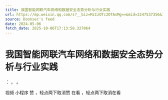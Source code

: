 ```yaml
---
title: 我国智能网联汽车网络和数据安全态势分析与行业实践
url: https://mp.weixin.qq.com/s?__biz=MzIzOTc2OTAxMg==&mid=2247537356&idx=1&sn=de5a1eab811e4716c489ceb6b045ae14
source: Doonsec's feed
date: 2024-05-06
fetch_date: 2025-10-06T17:13:58.327064
---
```


# 我国智能网联汽车网络和数据安全态势分析与行业实践

：
，
。

视频
小程序
赞
，轻点两下取消赞
在看
，轻点两下取消在看